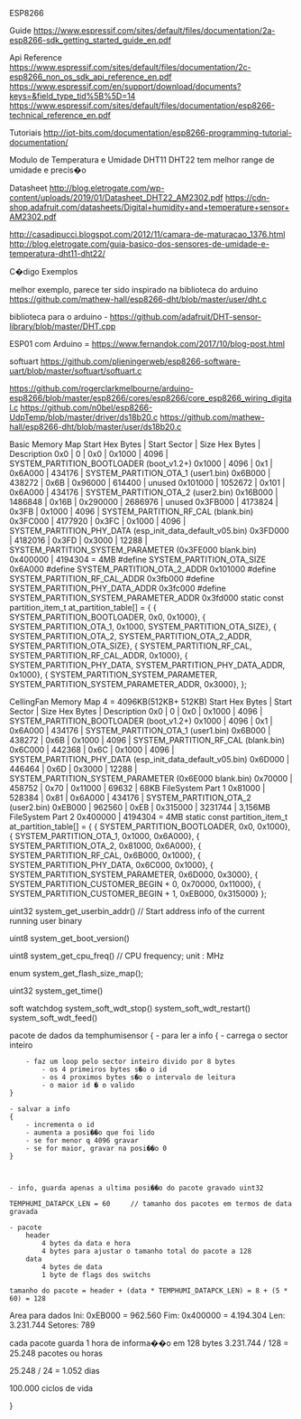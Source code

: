 
ESP8266

Guide
https://www.espressif.com/sites/default/files/documentation/2a-esp8266-sdk_getting_started_guide_en.pdf

Api Reference
https://www.espressif.com/sites/default/files/documentation/2c-esp8266_non_os_sdk_api_reference_en.pdf
https://www.espressif.com/en/support/download/documents?keys=&field_type_tid%5B%5D=14
https://www.espressif.com/sites/default/files/documentation/esp8266-technical_reference_en.pdf

Tutoriais
http://iot-bits.com/documentation/esp8266-programming-tutorial-documentation/



Modulo de Temperatura e Umidade
DHT11
DHT22 tem melhor range de umidade e precis�o

Datasheet
http://blog.eletrogate.com/wp-content/uploads/2019/01/Datasheet_DHT22_AM2302.pdf
https://cdn-shop.adafruit.com/datasheets/Digital+humidity+and+temperature+sensor+AM2302.pdf


http://casadipucci.blogspot.com/2012/11/camara-de-maturacao_1376.html
http://blog.eletrogate.com/guia-basico-dos-sensores-de-umidade-e-temperatura-dht11-dht22/


C�digo Exemplos

melhor exemplo, parece ter sido inspirado na biblioteca do arduino
https://github.com/mathew-hall/esp8266-dht/blob/master/user/dht.c

biblioteca para o arduino - https://github.com/adafruit/DHT-sensor-library/blob/master/DHT.cpp

ESP01 com Arduino = https://www.fernandok.com/2017/10/blog-post.html

softuart
https://github.com/plieningerweb/esp8266-software-uart/blob/master/softuart/softuart.c

https://github.com/rogerclarkmelbourne/arduino-esp8266/blob/master/esp8266/cores/esp8266/core_esp8266_wiring_digital.c
https://github.com/n0bel/esp8266-UdpTemp/blob/master/driver/ds18b20.c
https://github.com/mathew-hall/esp8266-dht/blob/master/user/ds18b20.c



Basic Memory Map
Start       Hex            Bytes | Start Sector   | Size       Hex            Bytes | Description
            0x0 |              0 |            0x0 |         0x1000 |           4096 | SYSTEM_PARTITION_BOOTLOADER         (boot_v1.2+)
         0x1000 |           4096 |            0x1 |        0x6A000 |         434176 | SYSTEM_PARTITION_OTA_1              (user1.bin)
        0x6B000 |         438272 |           0x6B |        0x96000 |         614400 | unused
       0x101000 |        1052672 |          0x101 |        0x6A000 |         434176 | SYSTEM_PARTITION_OTA_2              (user2.bin)
       0x16B000 |        1486848 |          0x16B |       0x290000 |        2686976 | unused
       0x3FB000 |        4173824 |          0x3FB |         0x1000 |           4096 | SYSTEM_PARTITION_RF_CAL             (blank.bin)
       0x3FC000 |        4177920 |          0x3FC |         0x1000 |           4096 | SYSTEM_PARTITION_PHY_DATA           (esp_init_data_default_v05.bin)
       0x3FD000 |        4182016 |          0x3FD |         0x3000 |          12288 | SYSTEM_PARTITION_SYSTEM_PARAMETER   (0x3FE000 blank.bin)
       0x400000 |        4194304 = 4MB 
#define SYSTEM_PARTITION_OTA_SIZE							0x6A000
#define SYSTEM_PARTITION_OTA_2_ADDR							0x101000
#define SYSTEM_PARTITION_RF_CAL_ADDR						0x3fb000
#define SYSTEM_PARTITION_PHY_DATA_ADDR						0x3fc000
#define SYSTEM_PARTITION_SYSTEM_PARAMETER_ADDR				0x3fd000
static const partition_item_t at_partition_table[] = {
    { SYSTEM_PARTITION_BOOTLOADER, 						0x0, 												0x1000},
    { SYSTEM_PARTITION_OTA_1,   						0x1000, 											SYSTEM_PARTITION_OTA_SIZE},
    { SYSTEM_PARTITION_OTA_2,   						SYSTEM_PARTITION_OTA_2_ADDR, 						SYSTEM_PARTITION_OTA_SIZE},
    { SYSTEM_PARTITION_RF_CAL,  						SYSTEM_PARTITION_RF_CAL_ADDR, 						0x1000},
    { SYSTEM_PARTITION_PHY_DATA, 						SYSTEM_PARTITION_PHY_DATA_ADDR, 					0x1000},
    { SYSTEM_PARTITION_SYSTEM_PARAMETER, 				SYSTEM_PARTITION_SYSTEM_PARAMETER_ADDR, 			0x3000},
};

CellingFan Memory Map 4 = 4096KB(512KB+ 512KB)
Start       Hex            Bytes | Start Sector   | Size       Hex            Bytes | Description
            0x0 |              0 |            0x0 |         0x1000 |           4096 | SYSTEM_PARTITION_BOOTLOADER         (boot_v1.2+)
         0x1000 |           4096 |            0x1 |        0x6A000 |         434176 | SYSTEM_PARTITION_OTA_1              (user1.bin)
        0x6B000 |         438272 |           0x6B |         0x1000 |           4096 | SYSTEM_PARTITION_RF_CAL             (blank.bin)
        0x6C000 |         442368 |           0x6C |         0x1000 |           4096 | SYSTEM_PARTITION_PHY_DATA           (esp_init_data_default_v05.bin)
        0x6D000 |         446464 |           0x6D |         0x3000 |          12288 | SYSTEM_PARTITION_SYSTEM_PARAMETER   (0x6E000 blank.bin)
        0x70000 |         458752 |           0x70 |        0x11000 |          69632 | 68KB FileSystem Part 1
        0x81000 |         528384 |           0x81 |        0x6A000 |         434176 | SYSTEM_PARTITION_OTA_2              (user2.bin)
        0xEB000 |         962560 |           0xEB |       0x315000 |        3231744 | 3,156MB FileSystem Part 2
       0x400000 |        4194304 = 4MB
static const partition_item_t at_partition_table[] = {
    { SYSTEM_PARTITION_BOOTLOADER, 						0x0, 												0x1000},
    { SYSTEM_PARTITION_OTA_1,   						0x1000, 											0x6A000},
    { SYSTEM_PARTITION_OTA_2,   						0x81000,                     						0x6A000},
    { SYSTEM_PARTITION_RF_CAL,  						0x6B000,                     						0x1000},
    { SYSTEM_PARTITION_PHY_DATA, 						0x6C000,                         					0x1000},
    { SYSTEM_PARTITION_SYSTEM_PARAMETER, 				0x6D000,                                 			0x3000},
    { SYSTEM_PARTITION_CUSTOMER_BEGIN + 0,              0x70000,                                            0x11000},
    { SYSTEM_PARTITION_CUSTOMER_BEGIN + 1,              0xEB000,                                            0x315000}
};






uint32 system_get_userbin_addr()
    // Start address info of the current running user binary

uint8 system_get_boot_version()

uint8 system_get_cpu_freq()
    // CPU frequency; unit : MHz

enum system_get_flash_size_map();


uint32 system_get_time()



soft watchdog
system_soft_wdt_stop()
system_soft_wdt_restart()
system_soft_wdt_feed()




pacote de dados da temphumisensor
{
    - para ler a info
    {
        - carrega o sector inteiro

        - faz um loop pelo sector inteiro divido por 8 bytes
            - os 4 primeiros bytes s�o o id
            - os 4 proximos bytes s�o o intervalo de leitura
            - o maior id � o valido
    }

    - salvar a info
    {
        - incrementa o id
        - aumenta a posi��o que foi lido
        - se for menor q 4096 gravar
        - se for maior, gravar na posi��o 0
    }



    - info, guarda apenas a ultima posi��o do pacote gravado uint32

    TEMPHUMI_DATAPCK_LEN = 60     // tamanho dos pacotes em termos de data gravada

    - pacote
        header
            4 bytes da data e hora
            4 bytes para ajustar o tamanho total do pacote a 128
        data
            4 bytes de data
            1 byte de flags dos switchs

    tamanho do pacote = header + (data * TEMPHUMI_DATAPCK_LEN) = 8 + (5 * 60) = 128


Area para dados
Ini: 0xEB000 = 962.560
Fim: 0x400000 = 4.194.304
Len: 3.231.744
Setores: 789

cada pacote guarda 1 hora de informa��o em 128 bytes
3.231.744 / 128 = 25.248 pacotes ou horas

25.248 / 24 = 1.052 dias


100.000 ciclos de vida


}
